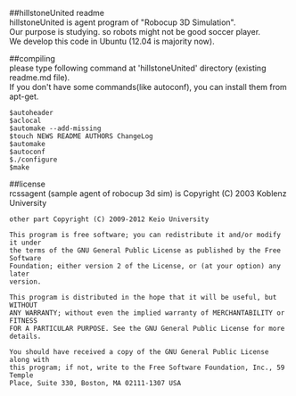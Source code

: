 ##hillstoneUnited readme  
hillstoneUnited is agent program of "Robocup 3D Simulation".  
Our purpose is studying. so robots might not be good soccer player.  
We develop this code in Ubuntu (12.04 is majority now).

##compiling  
please type following command at 'hillstoneUnited' directory (existing readme.md file).  
If you don't have some commands(like autoconf), you can install them from apt-get.

    $autoheader
    $aclocal
    $automake --add-missing
    $touch NEWS README AUTHORS ChangeLog
    $automake
    $autoconf
    $./configure
    $make

##license  
    rcssagent (sample agent of robocup 3d sim) is Copyright (C) 2003 Koblenz University

    other part Copyright (C) 2009-2012 Keio University
    
    This program is free software; you can redistribute it and/or modify it under
    the terms of the GNU General Public License as published by the Free Software
    Foundation; either version 2 of the License, or (at your option) any later
    version.
	
    This program is distributed in the hope that it will be useful, but WITHOUT
    ANY WARRANTY; without even the implied warranty of MERCHANTABILITY or FITNESS
    FOR A PARTICULAR PURPOSE. See the GNU General Public License for more
    details.
	
    You should have received a copy of the GNU General Public License along with
    this program; if not, write to the Free Software Foundation, Inc., 59 Temple
    Place, Suite 330, Boston, MA 02111-1307 USA